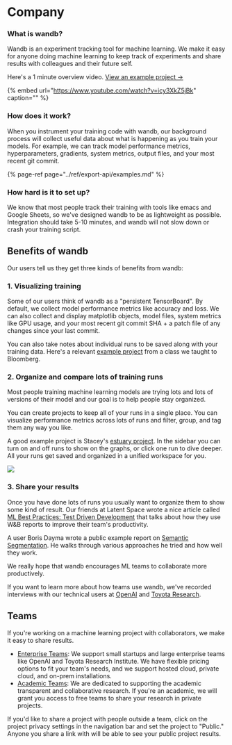 # Company

### What is wandb?

Wandb is an experiment tracking tool for machine learning. We make it easy for anyone doing machine learning to keep track of experiments and share results with colleagues and their future self.

Here's a 1 minute overview video. [View an example project →](https://app.wandb.ai/stacey/estuary)

{% embed url="https://www.youtube.com/watch?v=icy3XkZ5jBk" caption="" %}

### How does it work?

When you instrument your training code with wandb, our background process will collect useful data about what is happening as you train your models. For example, we can track model performance metrics, hyperparameters, gradients, system metrics, output files, and your most recent git commit.

{% page-ref page="../ref/export-api/examples.md" %}

### How hard is it to set up?

We know that most people track their training with tools like emacs and Google Sheets, so we've designed wandb to be as lightweight as possible. Integration should take 5-10 minutes, and wandb will not slow down or crash your training script.

## Benefits of wandb

Our users tell us they get three kinds of benefits from wandb:

### 1. Visualizing training

Some of our users think of wandb as a "persistent TensorBoard". By default, we collect model performance metrics like accuracy and loss. We can also collect and display matplotlib objects, model files, system metrics like GPU usage, and your most recent git commit SHA + a patch file of any changes since your last commit.

You can also take notes about individual runs to be saved along with your training data. Here's a relevant [example project](https://app.wandb.ai/bloomberg-class/imdb-classifier/runs/2tc2fm99/overview) from a class we taught to Bloomberg.

### 2. Organize and compare lots of training runs

Most people training machine learning models are trying lots and lots of versions of their model and our goal is to help people stay organized.

You can create projects to keep all of your runs in a single place. You can visualize performance metrics across lots of runs and filter, group, and tag them any way you like.

A good example project is Stacey's [estuary project](https://app.wandb.ai/stacey/estuary). In the sidebar you can turn on and off runs to show on the graphs, or click one run to dive deeper. All your runs get saved and organized in a unified workspace for you.

![](../.gitbook/assets/image%20%2884%29.png)

### 3. Share your results

Once you have done lots of runs you usually want to organize them to show some kind of result. Our friends at Latent Space wrote a nice article called [ML Best Practices: Test Driven Development](https://www.wandb.com/articles/ml-best-practices-test-driven-development) that talks about how they use W&B reports to improve their team's productivity.

A user Boris Dayma wrote a public example report on [Semantic Segmentation](https://app.wandb.ai/borisd13/semantic-segmentation/reports?view=borisd13%2FSemantic%20Segmentation%20Report). He walks through various approaches he tried and how well they work.

We really hope that wandb encourages ML teams to collaborate more productively.

If you want to learn more about how teams use wandb, we've recorded interviews with our technical users at [OpenAI](https://www.wandb.com/articles/why-experiment-tracking-is-crucial-to-openai) and [Toyota Research](https://www.youtube.com/watch?v=CaQCw-DKiO8).

## Teams

If you're working on a machine learning project with collaborators, we make it easy to share results.

* [Enterprise Teams](https://www.wandb.com/pricing): We support small startups and large enterprise teams like OpenAI and Toyota Research Institute. We have flexible pricing options to fit your team's needs, and we support hosted cloud, private cloud, and on-prem installations.
* [Academic Teams](https://www.wandb.com/academic): We are dedicated to supporting the academic transparent and collaborative research. If you're an academic, we will grant you access to free teams to share your research in private projects.

If you'd like to share a project with people outside a team, click on the project privacy settings in the navigation bar and set the project to "Public." Anyone you share a link with will be able to see your public project results.

